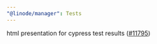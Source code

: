 ```yaml
---
"@linode/manager": Tests
---
```


html presentation for cypress test results ([#11795](https://github.com/linode/manager/pull/11795))
